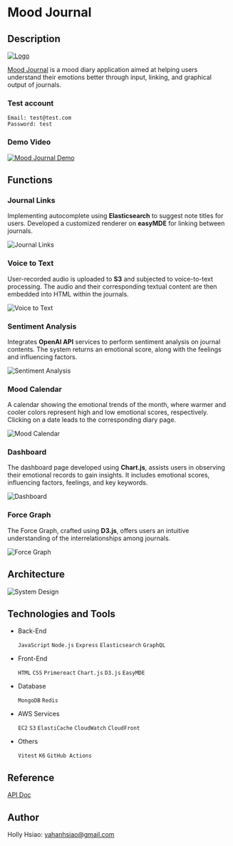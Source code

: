 # Mood Journal

## Description

[![Logo](./public/logo.png)](https://mood-journal.holly-hsiao.com/)

[Mood Journal](https://mood-journal.holly-hsiao.com/) is a mood diary application aimed at helping users understand their emotions better through input, linking, and graphical output of journals.

### Test account

    Email: test@test.com
    Password: test

### Demo Video

[![Mood Journal Demo](https://img.youtube.com/vi/gPDw-DbZAw0/mqdefault.jpg)](https://www.youtube.com/watch?v=gPDw-DbZAw0)

## Functions

### Journal Links

Implementing autocomplete using **Elasticsearch** to suggest note titles for users. Developed a customized renderer on **easyMDE** for linking between journals.

![Journal Links](./public/Journal%20Links.gif)

### Voice to Text

User-recorded audio is uploaded to **S3** and subjected to voice-to-text processing. The audio and their corresponding textual content are then embedded into HTML within the journals.

![Voice to Text](./public/Voice%20to%20Text.gif)

### Sentiment Analysis

Integrates **OpenAI API** services to perform sentiment analysis on journal contents. The system returns an emotional score, along with the feelings and influencing factors.

![Sentiment Analysis](./public/Sentiment%20Analysis.gif)

### Mood Calendar

A calendar showing the emotional trends of the month, where warmer and cooler colors represent high and low emotional scores, respectively. Clicking on a date leads to the corresponding diary page.

![Mood Calendar](./public/Mood%20Calendar.gif)

### Dashboard

The dashboard page developed using **Chart.js**, assists users in observing their emotional records to gain insights. It includes emotional scores, influencing factors, feelings, and key keywords.

![Dashboard](./public/Dashboard.gif)

### Force Graph

The Force Graph, crafted using **D3.js**, offers users an intuitive understanding of the interrelationships among journals.

![Force Graph](./public/Force%20Graph.gif)

## Architecture

![System Design](./public/Mood%20Journal%20Visual%20Parad.png)

## Technologies and Tools

- Back-End

    `JavaScript` `Node.js` `Express` `Elasticsearch` `GraphQL`
- Front-End

    `HTML` `CSS` `Primereact` `Chart.js` `D3.js` `EasyMDE`

- Database

    `MongoDB` `Redis`

- AWS Services

    `EC2` `S3` `ElastiCache` `CloudWatch` `CloudFront`

- Others

    `Vitest` `K6` `GitHub Actions`

## Reference

[API Doc](https://studio.apollographql.com/sandbox/explorer?endpoint=https://mood-journal.holly-hsiao.com/graphql)

## Author

Holly Hsiao: <yahanhsiao@gmail.com>
